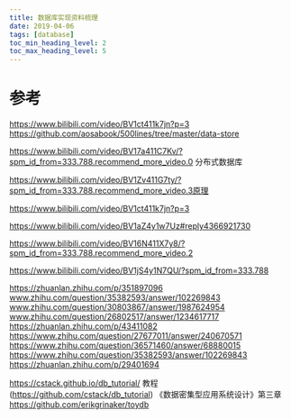 ```yaml
---
title: 数据库实现资料梳理
date: 2019-04-06
tags: [database]
toc_min_heading_level: 2
toc_max_heading_level: 5
---
```


# 参考

https://www.bilibili.com/video/BV1ct411k7jn?p=3
https://github.com/aosabook/500lines/tree/master/data-store

https://www.bilibili.com/video/BV17a411C7Kv/?spm_id_from=333.788.recommend_more_video.0 分布式数据库

https://www.bilibili.com/video/BV1Zv411G7ty/?spm_id_from=333.788.recommend_more_video.3原理

https://www.bilibili.com/video/BV1ct411k7jn?p=3

https://www.bilibili.com/video/BV1aZ4y1w7Uz#reply4366921730

https://www.bilibili.com/video/BV16N411X7y8/?spm_id_from=333.788.recommend_more_video.2

https://www.bilibili.com/video/BV1jS4y1N7QU/?spm_id_from=333.788

https://zhuanlan.zhihu.com/p/351897096
www.zhihu.com/question/35382593/answer/102269843
www.zhihu.com/question/30803867/answer/1987624954
www.zhihu.com/question/26802517/answer/1234617717
https://zhuanlan.zhihu.com/p/43411082
https://www.zhihu.com/question/27677011/answer/240670571
https://www.zhihu.com/question/36571460/answer/68880015
https://www.zhihu.com/question/35382593/answer/102269843
https://zhuanlan.zhihu.com/p/29401694

https://cstack.github.io/db_tutorial/ 教程 (https://github.com/cstack/db_tutorial)
《数据密集型应用系统设计》第三章
https://github.com/erikgrinaker/toydb